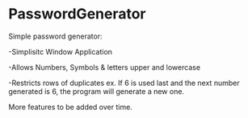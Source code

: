 # PasswordGenerator

Simple password generator:

-Simplisitc Window Application

-Allows Numbers, Symbols & letters upper and lowercase

-Restricts rows of duplicates ex. If 6 is used last and the next number generated is 6, the program will generate a new one.

More features to be added over time.
